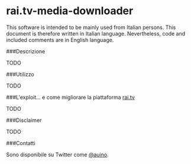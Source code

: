 # rai.tv-media-downloader

This software is intended to be mainly used from Italian persons.
This document is therefore written in Italian language.
Nevertheless, code and included comments are in English language.

###Descrizione

TODO

###Utilizzo

TODO

###L'exploit... e come migliorare la piattaforma [rai.tv](http://rai.tv)

TODO

###Disclaimer

TODO

###Contatti

Sono disponibile su Twitter come [@auino](https://twitter.com/auino).
